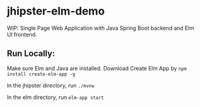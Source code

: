 # jhipster-elm-demo
WIP: Single Page Web Application with Java Spring Boot backend and Elm UI frontend.


## Run Locally:

Make sure Elm and Java are installed.
Download Create Elm App by `npm install create-elm-app -g`

In the jhipster directory, run `./mvnw`

In the elm directory, run `elm-app start`